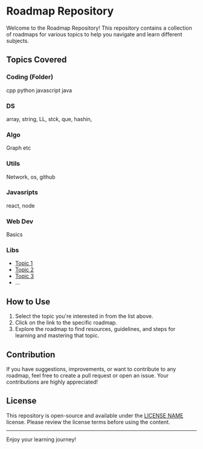 # Roadmap Repository

Welcome to the Roadmap Repository! This repository contains a collection of roadmaps for various topics to help you navigate and learn different subjects.

## Topics Covered

### Coding (Folder) 
cpp
python
javascript
java


### DS

array, string, LL, stck, que, hashin,

### Algo 

Graph etc

### Utils 

Network, os, github


### Javasripts

react, node

### Web Dev

Basics


### Libs

- [Topic 1](link_to_topic_1)
- [Topic 2](link_to_topic_2)
- [Topic 3](link_to_topic_3)
- ...

## How to Use

1. Select the topic you're interested in from the list above.
2. Click on the link to the specific roadmap.
3. Explore the roadmap to find resources, guidelines, and steps for learning and mastering that topic.

## Contribution

If you have suggestions, improvements, or want to contribute to any roadmap, feel free to create a pull request or open an issue. Your contributions are highly appreciated!

## License

This repository is open-source and available under the [LICENSE NAME](link_to_license) license. Please review the license terms before using the content.

---

Enjoy your learning journey!
